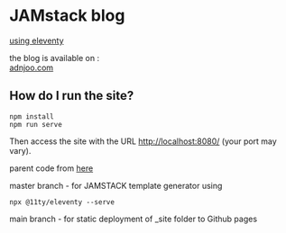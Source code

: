 # JAMstack blog

[using eleventy](https://www.11ty.dev/)

the blog is available on :  
[adnjoo.com](https://adnjoo.github.io/personal-blog/)

## How do I run the site?
```
npm install
npm run serve
```

Then access the site with the URL [http://localhost:8080/](http://localhost:8080/) (your port may vary).


parent code from [here](https://github.com/JonUK/eleventy-blog)

master branch - for JAMSTACK template generator using 
```
npx @11ty/eleventy --serve
```

main branch - for static deployment of _site folder to Github pages
